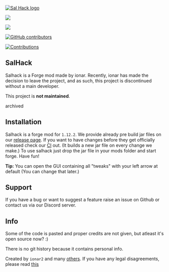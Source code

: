 [![Sal Hack logo](/src/main/resources/assets/salhack/imgs/SalHackWatermark.png)](https://github.com/ionar2/salhack/)

<img src="https://img.shields.io/github/downloads/JohnShiozo/SalHack/total?style=for-the-badge" /><br>

<img src="https://img.shields.io/github/workflow/status/JohnShiozo/SalHack/Gradle%20Build/dev?style=for-the-badge" /><br>

[![GitHub contributors](https://img.shields.io/github/contributors/ionar2/salhack.svg)](https://github.com/ionar2/salhack/graphs/contributors/)

[![Contributions](https://img.shields.io/badge/contributions-unmaintained-lightgray.svg?style=flat)](https://github.com/ionar2/salhack/issues/)

## SalHack
Salhack is a Forge mod made by ionar. Recently, ionar has made the decision to leave the project, and as such, this project is discontinued without a main developer. 

This project is **not maintained**.

archived
 
## Installation

Salhack is a forge mod for `1.12.2`. We provide already pre build jar files on our [release page](https://github.com/ionar2/salhack/releases). If you want to have changes before they get officially released check our [CI](https://github.com/ionar2/salhack/actions) out. (It builds a new jar file on every change we make.) To use salhack just drop the jar file in your mods folder and start forge. Have fun!

**Tip:** You can open the GUI containing all "tweaks" with your left arrow at default (You can change that later.)

## Support

If you have a bug or want to suggest a feature raise an issue on Github or contact us via our Discord server.

## Info

Some of the code is pasted and proper credits are not given, but atleast it's open source now? :)

There is no git history because it contains personal info.

Created by `ionar2` and many [others](https://github.com/ionar2/salhack/graphs/contributors). If you have any legal disagreements, please read [this](https://help.github.com/en/github/site-policy/guide-to-submitting-a-dmca-takedown-notice)
